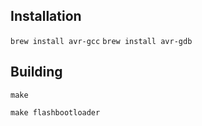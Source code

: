 ## Installation

   ```brew install avr-gcc```
   ```brew install avr-gdb```

## Building

   ```make```

   ```make flashbootloader```
